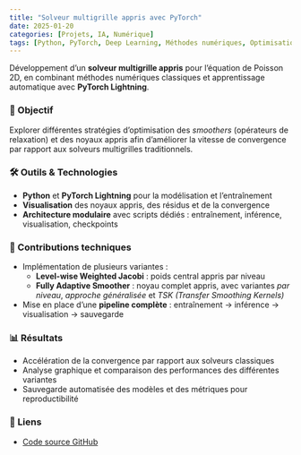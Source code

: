 ```yaml
---
title: "Solveur multigrille appris avec PyTorch"
date: 2025-01-20
categories: [Projets, IA, Numérique]
tags: [Python, PyTorch, Deep Learning, Méthodes numériques, Optimisation]
---
```


Développement d’un **solveur multigrille appris** pour l’équation de Poisson 2D, en combinant méthodes numériques classiques et apprentissage automatique avec **PyTorch Lightning**.  

### 🎯 Objectif
Explorer différentes stratégies d’optimisation des *smoothers* (opérateurs de relaxation) et des noyaux appris afin d’améliorer la vitesse de convergence par rapport aux solveurs multigrilles traditionnels.  

### 🛠️ Outils & Technologies
- **Python** et **PyTorch Lightning** pour la modélisation et l’entraînement  
- **Visualisation** des noyaux appris, des résidus et de la convergence  
- **Architecture modulaire** avec scripts dédiés : entraînement, inférence, visualisation, checkpoints  

### 📌 Contributions techniques
- Implémentation de plusieurs variantes :  
  - **Level-wise Weighted Jacobi** : poids central appris par niveau  
  - **Fully Adaptive Smoother** : noyau complet appris, avec variantes *par niveau*, *approche généralisée* et *TSK (Transfer Smoothing Kernels)*  
- Mise en place d’une **pipeline complète** : entraînement → inférence → visualisation → sauvegarde  

### 📊 Résultats
- Accélération de la convergence par rapport aux solveurs classiques  
- Analyse graphique et comparaison des performances des différentes variantes  
- Sauvegarde automatisée des modèles et des métriques pour reproductibilité  

### 🔗 Liens
- [Code source GitHub](https://github.com/Saamuel1/stage-multigrille)
